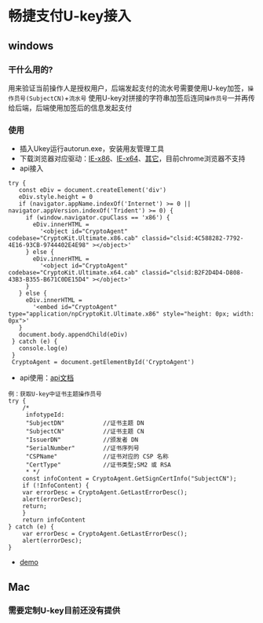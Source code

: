 # 畅捷支付U-key接入
## windows
### 干什么用的?
用来验证当前操作人是授权用户，后端发起支付的流水号需要使用U-key加签，`操作员号(SubjectCN)`+`流水号` 使用U-key对拼接的字符串加签后连同`操作员号`一并再传给后端，后端使用加签后的信息发起支付

### 使用
* 插入Ukey运行autorun.exe，安装用友管理工具
* 下载浏览器对应驱动：[IE-x86](http://video.ekuaibao.com/driver/chanpay/x86.zip)、[IE-x64](http://video.ekuaibao.com/driver/chanpay/x64.zip)、[其它](http://video.ekuaibao.com/driver/chanpay/npCryptokit.zip)，目前chrome浏览器不支持
* api接入
 
 ```
 try {
    const eDiv = document.createElement('div')
    eDiv.style.height = 0
    if (navigator.appName.indexOf('Internet') >= 0 || navigator.appVersion.indexOf('Trident') >= 0) {
      if (window.navigator.cpuClass == 'x86') {
        eDiv.innerHTML =
          '<object id="CryptoAgent" codebase="CryptoKit.Ultimate.x86.cab" classid="clsid:4C588282-7792-4E16-93CB-9744402E4E98" ></object>'
      } else {
        eDiv.innerHTML =
          '<object id="CryptoAgent" codebase="CryptoKit.Ultimate.x64.cab" classid="clsid:B2F2D4D4-D808-43B3-B355-B671C0DE15D4" ></object>'
      }
    } else {
      eDiv.innerHTML =
        '<embed id="CryptoAgent" type="application/npCryptoKit.Ultimate.x86" style="height: 0px; width: 0px">'
    }
    document.body.appendChild(eDiv)
  } catch (e) {
    console.log(e)
  }
  CryptoAgent = document.getElementById('CryptoAgent')
```

* api使用：[api文档](https://github.com/Toge66/Essayist/blob/master/others/demo/%E7%95%85%E6%8D%B7Ukey/%E6%96%87%E6%A1%A3/CFCA%20%E8%AF%81%E4%B9%A6%E5%B7%A5%E5%85%B7%E5%8C%85(Ultimate%E7%89%88)%E6%8E%A5%E5%8F%A3%E4%BD%BF%E7%94%A8%E6%89%8B%E5%86%8C.pdf)

```
例：获取U-key中证书主题操作员号
try {
	/*
	 infotypeId:
	 "SubjectDN"           //证书主题 DN
	 "SubjectCN"           //证书主题 CN
	 "IssuerDN"            //颁发者 DN
	 "SerialNumber"        //证书序列号
	 "CSPName"             //证书对应的 CSP 名称
	 "CertType"            //证书类型;SM2 或 RSA
	 * */
    const infoContent = CryptoAgent.GetSignCertInfo("SubjectCN");
    if (!InfoContent) {
	var errorDesc = CryptoAgent.GetLastErrorDesc();
	alert(errorDesc);
	return;
    }
    return infoContent
} catch (e) {
    var errorDesc = CryptoAgent.GetLastErrorDesc();
    alert(errorDesc);
}
```

* [demo](https://github.com/Toge66/Essayist/tree/master/others/demo/%E7%95%85%E6%8D%B7Ukey/Demo)

## Mac
### 需要定制U-key目前还没有提供
